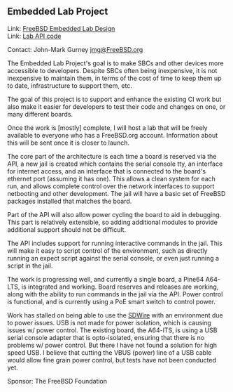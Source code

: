 ## Embedded Lab Project

Link:	 [FreeBSD Embedded Lab Design](https://www.funkthat.com/gitea/jmg/fbsdembdev)  
Link:	 [Lab API code](https://www.funkthat.com/gitea/jmg/bitelab)  

Contact: John-Mark Gurney <jmg@FreeBSD.org>  

The Embedded Lab Project's goal is to make SBCs and other devices more
accessible to developers.  Despite SBCs often being inexpensive, it is
not inexpensive to maintain them, in terms of the cost of time to keep
them up to date, infrastructure to support them, etc.

The goal of this project is to support and enhance the existing CI work
but also make it easier for developers to test their code and changes
on one, or many different boards.

Once the work is [mostly] complete, I will host a lab that will be freely
available to everyone who has a FreeBSD.org account.  Information about
this will be sent once it is closer to launch.

The core part of the architecture is each time a board is reserved via
the API, a new jail is created which contains the serial console tty,
an interface for internet access, and an interface that is connected
to the board's ethernet port (assuming it has one).  This allows a
clean system for each run, and allows complete control over the network
interfaces to support netbooting and other development.  The jail will
have a basic set of FreeBSD packages installed that matches the board.

Part of the API will also allow power cycling the board to aid in
debugging.  This part is relatively extensible, so adding additional
modules to provide additional support should not be difficult.

The API includes support for running interactive commands in the jail.
This will make it easy to script control of the environment, such as
directly running an expect script against the serial console, or even
just running a script in the jail.

The work is progressing well, and currently a single board, a Pine64
A64-LTS, is integrated and working.  Board reserves and releases are
working, along with the ability to run commands in the jail via the API.
Power control is functional, and is currently using a PoE smart switch
to control power.

Work has stalled on being able to use the [SDWire](https://wiki.tizen.org/SDWire)
with an environment due to power issues.  USB is not made for power
isolation, which is causing issues w/ power control.  The existing
board, the A64-lTS, is using a USB serial console adapter that is
opto-isolated, ensuring that there is no problems w/ power control.  But
there I have not found a solution for high speed USB.  I believe that
cutting the VBUS (power) line of a USB cable would allow fine grain
power control, but tests have not been conducted yet.

Sponsor: The FreeBSD Foundation
